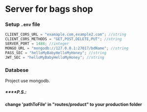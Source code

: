 # Server for bags shop

### Setup `.env` file

```javascript
CLIENT_CORS_URL = "examaple.com,example2.com"; //string
CLIENT_CORS_METHODS = "GET,POST,DELETE,PUT"; //string
SERVER_PORT = 1488; //integer
MONGO_URL = "mongodb://127.0.0.1:27017/bdName"; //string
PASS_SEC = "helloMyBabyHelloMyHoney"; //string
JWT_SEC = "helloMyBabyHelloMyHoney"; //string
```

### Databese

Project use mongodb.

##### \*\*\*\*P.S.:

**change 'pathToFile' in "routes/product" to your production folder**
